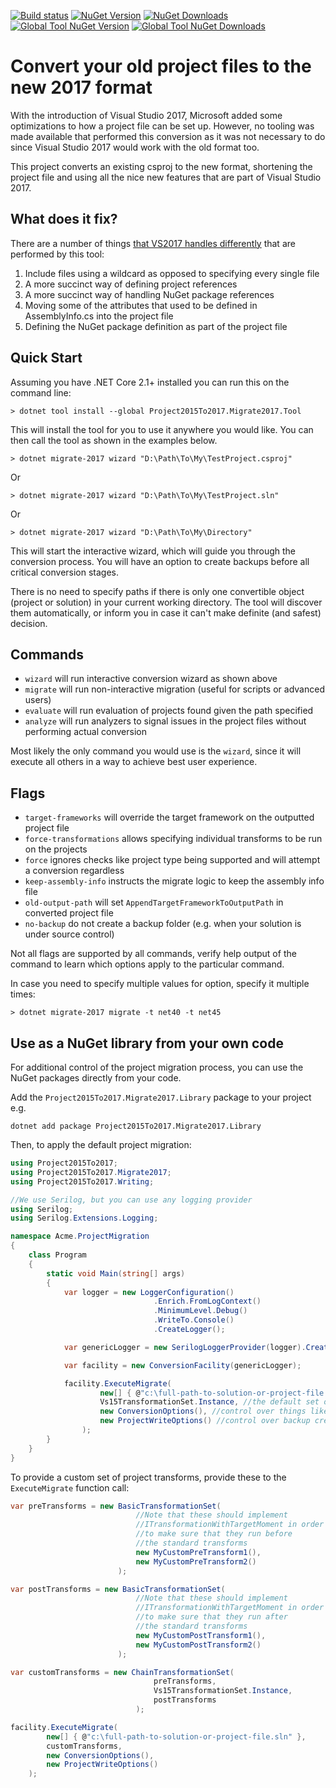 [![Build status](https://ci.appveyor.com/api/projects/status/bpo5n2yehpqrxbc4?svg=true)](https://ci.appveyor.com/project/hvanbakel/csprojtovs2017)
[![NuGet Version](https://img.shields.io/nuget/v/Project2015To2017.svg?label=Nupkg%20Version)](https://www.nuget.org/packages/Project2015To2017)
[![NuGet Downloads](https://img.shields.io/nuget/dt/Project2015To2017.svg?label=Nupkg%20Downloads)](https://www.nuget.org/packages/Project2015To2017)
[![Global Tool NuGet Version](https://img.shields.io/nuget/v/Project2015To2017.Migrate2017.Tool.svg?label=Global%20Tool%20Version)](https://www.nuget.org/packages/Project2015To2017.Migrate2017.Tool)
[![Global Tool NuGet Downloads](https://img.shields.io/nuget/dt/Project2015To2017.Migrate2017.Tool.svg?label=Global%20Tool%20Downloads)](https://www.nuget.org/packages/Project2015To2017.Migrate2017.Tool)

# Convert your old project files to the new 2017 format
With the introduction of Visual Studio 2017, Microsoft added some optimizations to how a project file can be set up. However, no tooling was made available that performed this conversion as it was not necessary to do since Visual Studio 2017 would work with the old format too.

This project converts an existing csproj to the new format, shortening the project file and using all the nice new features that are part of Visual Studio 2017.

## What does it fix?
There are a number of things [that VS2017 handles differently](http://www.natemcmaster.com/blog/2017/03/09/vs2015-to-vs2017-upgrade/) that are performed by this tool:
1. Include files using a wildcard as opposed to specifying every single file
2. A more succinct way of defining project references
3. A more succinct way of handling NuGet package references
4. Moving some of the attributes that used to be defined in AssemblyInfo.cs into the project file
5. Defining the NuGet package definition as part of the project file

## Quick Start
Assuming you have .NET Core 2.1+ installed you can run this on the command line:
```
> dotnet tool install --global Project2015To2017.Migrate2017.Tool
```

This will install the tool for you to use it anywhere you would like. You can then call the tool as shown in the examples below.

```
> dotnet migrate-2017 wizard "D:\Path\To\My\TestProject.csproj"
```

Or

```
> dotnet migrate-2017 wizard "D:\Path\To\My\TestProject.sln"
```

Or

```
> dotnet migrate-2017 wizard "D:\Path\To\My\Directory"
```

This will start the interactive wizard, which will guide you through the conversion process.
You will have an option to create backups before all critical conversion stages.

There is no need to specify paths if there is only one convertible object (project or solution) in your current working directory.
The tool will discover them automatically, or inform you in case it can't make definite (and safest) decision.

## Commands
* `wizard` will run interactive conversion wizard as shown above
* `migrate` will run non-interactive migration (useful for scripts or advanced users)
* `evaluate` will run evaluation of projects found given the path specified
* `analyze` will run analyzers to signal issues in the project files without performing actual conversion

Most likely the only command you would use is the `wizard`, since it will execute all others in a way to achieve best user experience.

## Flags
* `target-frameworks` will override the target framework on the outputted project file
* `force-transformations` allows specifying individual transforms to be run on the projects
* `force` ignores checks like project type being supported and will attempt a conversion regardless
* `keep-assembly-info` instructs the migrate logic to keep the assembly info file
* `old-output-path` will set `AppendTargetFrameworkToOutputPath` in converted project file
* `no-backup` do not create a backup folder (e.g. when your solution is under source control)

Not all flags are supported by all commands, verify help output of the command to learn which options apply to the particular command.

In case you need to specify multiple values for option, specify it multiple times:

```
> dotnet migrate-2017 migrate -t net40 -t net45
```

## Use as a NuGet library from your own code

For additional control of the project migration process, you can use the NuGet packages directly from your code.

Add the `Project2015To2017.Migrate2017.Library` package to your project e.g.

```
dotnet add package Project2015To2017.Migrate2017.Library
```

Then, to apply the default project migration:

```c#
using Project2015To2017;
using Project2015To2017.Migrate2017;
using Project2015To2017.Writing;

//We use Serilog, but you can use any logging provider
using Serilog;
using Serilog.Extensions.Logging;

namespace Acme.ProjectMigration
{
    class Program
    {
        static void Main(string[] args)
        {
            var logger = new LoggerConfiguration()
                                .Enrich.FromLogContext()
                                .MinimumLevel.Debug()
                                .WriteTo.Console()
                                .CreateLogger();

            var genericLogger = new SerilogLoggerProvider(logger).CreateLogger(nameof(Serilog));

            var facility = new ConversionFacility(genericLogger);

            facility.ExecuteMigrate(
                    new[] { @"c:\full-path-to-solution-or-project-file.sln" },
                    Vs15TransformationSet.Instance, //the default set of project file transformations
                    new ConversionOptions(), //control over things like target framework and AssemblyInfo treatment
                    new ProjectWriteOptions() //control over backup creation and custom source control logic
                );
        }
    }
}
```

To provide a custom set of project transforms, provide these to the `ExecuteMigrate` function call:

```c#
var preTransforms = new BasicTransformationSet(
                            //Note that these should implement
                            //ITransformationWithTargetMoment in order 
                            //to make sure that they run before 
                            //the standard transforms
							new MyCustomPreTransform1(),
							new MyCustomPreTransform2()
						);

var postTransforms = new BasicTransformationSet(
                            //Note that these should implement 
                            //ITransformationWithTargetMoment in order 
                            //to make sure that they run after 
                            //the standard transforms
							new MyCustomPostTransform1(),
							new MyCustomPostTransform2()
						);

var customTransforms = new ChainTransformationSet(
								preTransforms,
								Vs15TransformationSet.Instance,
								postTransforms
							);

facility.ExecuteMigrate(
        new[] { @"c:\full-path-to-solution-or-project-file.sln" },
        customTransforms,
        new ConversionOptions(),
        new ProjectWriteOptions()
    );
```